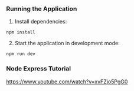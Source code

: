 ### Running the Application

1. Install dependencies:

```
npm install
```

2. Start the application in development mode:

```
npm run dev
```

### Node Express Tutorial

https://www.youtube.com/watch?v=xvFZjo5PgG0